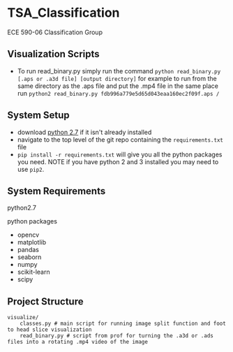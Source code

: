 # TSA_Classification
ECE 590-06 Classification Group

## Visualization Scripts
+ To run read_binary.py simply run the command `python read_binary.py [.aps or .a3d file] [output directory]` for example to run from the same directory as the .aps file and put the .mp4 file in the same place run `python2 read_binary.py fdb996a779e5d65d043eaa160ec2f09f.aps /`

## System Setup
+ download [python 2.7](https://www.python.org/downloads/) if it isn't already installed  
+ navigate to the top level of the git repo containing the `requirements.txt` file
+ `pip install -r requirements.txt` will give you all the python packages you need. NOTE if you have python 2 and 3 installed you may need to use `pip2`.

## System Requirements
python2.7

python packages
+ opencv
+ matplotlib
+ pandas
+ seaborn
+ numpy
+ scikit-learn
+ scipy

## Project Structure
    visualize/  
        classes.py # main script for running image split function and foot to head slice visualization
        read_binary.py # script from prof for turning the .a3d or .ads files into a rotating .mp4 video of the image
